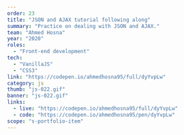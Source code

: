 ```yaml
---
order: 23
title: "JSON and AJAX tutorial following along"
summary: "Practice on dealing with JSON and AJAX."
team: "Ahmed Hosna"
year: "2020"
roles:
  - "Front-end development"
tech:
  - "VanillaJS"
  - "CSS3"
link: "https://codepen.io/ahmedhosna95/full/dyYvpLw"
category: js
thumb: "js-022.gif"
banner: "js-022.gif"
links:
  - live: "https://codepen.io/ahmedhosna95/full/dyYvpLw"
  - code: "https://codepen.io/ahmedhosna95/pen/dyYvpLw"
scope: "s-portfolio-item"
---
```

